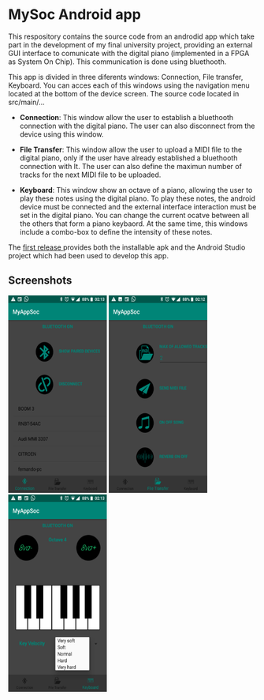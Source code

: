 MySoc Android app
==============

This respository contains the source code from an androdid app which take part in the development of my final university project, providing an external GUI interface to comunicate with the digital piano (implemented in a FPGA as System On Chip). This communication is done using bluethooth.


This app is divided in three diferents windows: Connection, File transfer, Keyboard. You can acces each of this windows using the navigation menu located at the bottom of the device screen. The source code located in src/main/...

 - **Connection**: This window allow the user to establish a bluethooth connection with the digital piano. The user can also disconnect                       from the device using this window.

 - **File Transfer**: This window allow the user to upload a MIDI file to the digital piano, only if the user have already established a                        bluethooth connection with It. The user can also define the maximun number of tracks for the next MIDI file to be                          uploaded. 

 - **Keyboard**: This window show an octave of a piano, allowing the user to play these notes using the digital piano. To play these notes,                 the android device must be connected and the external interface interaction must be set in the digital piano. You can change the current ocatve between all the others that form a piano keybaord. At the same time, this windows include a combo-box to define the intensity of these notes. 

The [first release ](https://github.com/fernandoka/MySoc-Android-app/releases) 
provides both the installable apk and the Android Studio project which had been used to develop this app.

## Screenshots

<p>
  <img src="https://github.com/fernandoka/MySoc-Android-app/blob/master/screenshots/Connection_2.png" width="200" height="400" title="Connection Window">
  <img src="https://github.com/fernandoka/MySoc-Android-app/blob/master/screenshots/FileTransfer_1.png" width="200" height="400" title="File Transfer Window">
  <img src="https://github.com/fernandoka/MySoc-Android-app/blob/master/screenshots/Keyboard_2.png" width="200" height="400" title="File Transfer Window">
</p>

